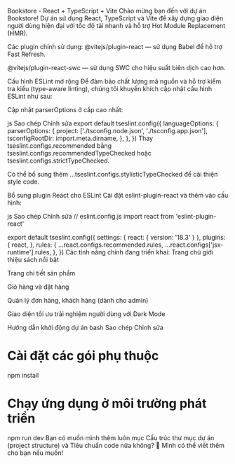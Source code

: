 Bookstore - React + TypeScript + Vite
Chào mừng bạn đến với dự án Bookstore!
Dự án sử dụng React, TypeScript và Vite để xây dựng giao diện người dùng hiện đại với tốc độ tải nhanh và hỗ trợ Hot Module Replacement (HMR).

Các plugin chính sử dụng:
@vitejs/plugin-react — sử dụng Babel để hỗ trợ Fast Refresh.

@vitejs/plugin-react-swc — sử dụng SWC cho hiệu suất biên dịch cao hơn.

Cấu hình ESLint mở rộng
Để đảm bảo chất lượng mã nguồn và hỗ trợ kiểm tra kiểu (type-aware linting), chúng tôi khuyến khích cập nhật cấu hình ESLint như sau:

Cập nhật parserOptions ở cấp cao nhất:

js
Sao chép
Chỉnh sửa
export default tseslint.config({
  languageOptions: {
    parserOptions: {
      project: ['./tsconfig.node.json', './tsconfig.app.json'],
      tsconfigRootDir: import.meta.dirname,
    },
  },
})
Thay tseslint.configs.recommended bằng tseslint.configs.recommendedTypeChecked hoặc tseslint.configs.strictTypeChecked.

Có thể bổ sung thêm ...tseslint.configs.stylisticTypeChecked để cải thiện style code.

Bổ sung plugin React cho ESLint
Cài đặt eslint-plugin-react và thêm vào cấu hình:

js
Sao chép
Chỉnh sửa
// eslint.config.js
import react from 'eslint-plugin-react'

export default tseslint.config({
  settings: { react: { version: '18.3' } },
  plugins: {
    react,
  },
  rules: {
    ...react.configs.recommended.rules,
    ...react.configs['jsx-runtime'].rules,
  },
})
Các tính năng chính đang triển khai:
Trang chủ giới thiệu sách nổi bật

Trang chi tiết sản phẩm

Giỏ hàng và đặt hàng

Quản lý đơn hàng, khách hàng (dành cho admin)

Giao diện tối ưu trải nghiệm người dùng với Dark Mode

Hướng dẫn khởi động dự án
bash
Sao chép
Chỉnh sửa
# Cài đặt các gói phụ thuộc
npm install

# Chạy ứng dụng ở môi trường phát triển
npm run dev
Bạn có muốn mình thêm luôn mục Cấu trúc thư mục dự án (project structure) và Tiêu chuẩn code nữa không? 🚀
Mình có thể viết thêm cho bạn nếu muốn!
